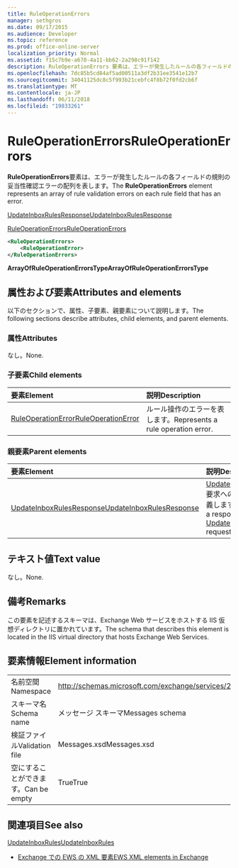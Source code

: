 ```yaml
---
title: RuleOperationErrors
manager: sethgros
ms.date: 09/17/2015
ms.audience: Developer
ms.topic: reference
ms.prod: office-online-server
localization_priority: Normal
ms.assetid: f15c7b9e-a670-4a11-bb62-2a298c91f142
description: RuleOperationErrors 要素は、エラーが発生したルールの各フィールドの規則の妥当性確認エラーの配列を表します。
ms.openlocfilehash: 7dc85b5cd84af5ad00511a3df2b31ee3541e12b7
ms.sourcegitcommit: 34041125dc8c5f993b21cebfc4f8b72f0fd2cb6f
ms.translationtype: MT
ms.contentlocale: ja-JP
ms.lasthandoff: 06/11/2018
ms.locfileid: "19833261"
---
```

# <a name="ruleoperationerrors"></a><span data-ttu-id="b0a60-103">RuleOperationErrors</span><span class="sxs-lookup"><span data-stu-id="b0a60-103">RuleOperationErrors</span></span>

<span data-ttu-id="b0a60-104">**RuleOperationErrors**要素は、エラーが発生したルールの各フィールドの規則の妥当性確認エラーの配列を表します。</span><span class="sxs-lookup"><span data-stu-id="b0a60-104">The **RuleOperationErrors** element represents an array of rule validation errors on each rule field that has an error.</span></span> 
  
[<span data-ttu-id="b0a60-105">UpdateInboxRulesResponse</span><span class="sxs-lookup"><span data-stu-id="b0a60-105">UpdateInboxRulesResponse</span></span>](updateinboxrulesresponse.md)
  
[<span data-ttu-id="b0a60-106">RuleOperationErrors</span><span class="sxs-lookup"><span data-stu-id="b0a60-106">RuleOperationErrors</span></span>](ruleoperationerrors.md)
  
```XML
<RuleOperationErrors>
    <RuleOperationError>
</RuleOperationErrors>
```

 <span data-ttu-id="b0a60-107">**ArrayOfRuleOperationErrorsType**</span><span class="sxs-lookup"><span data-stu-id="b0a60-107">**ArrayOfRuleOperationErrorsType**</span></span>
## <a name="attributes-and-elements"></a><span data-ttu-id="b0a60-108">属性および要素</span><span class="sxs-lookup"><span data-stu-id="b0a60-108">Attributes and elements</span></span>

<span data-ttu-id="b0a60-109">以下のセクションで、属性、子要素、親要素について説明します。</span><span class="sxs-lookup"><span data-stu-id="b0a60-109">The following sections describe attributes, child elements, and parent elements.</span></span>
  
### <a name="attributes"></a><span data-ttu-id="b0a60-110">属性</span><span class="sxs-lookup"><span data-stu-id="b0a60-110">Attributes</span></span>

<span data-ttu-id="b0a60-111">なし。</span><span class="sxs-lookup"><span data-stu-id="b0a60-111">None.</span></span>
  
### <a name="child-elements"></a><span data-ttu-id="b0a60-112">子要素</span><span class="sxs-lookup"><span data-stu-id="b0a60-112">Child elements</span></span>

|<span data-ttu-id="b0a60-113">**要素**</span><span class="sxs-lookup"><span data-stu-id="b0a60-113">**Element**</span></span>|<span data-ttu-id="b0a60-114">**説明**</span><span class="sxs-lookup"><span data-stu-id="b0a60-114">**Description**</span></span>|
|:-----|:-----|
|[<span data-ttu-id="b0a60-115">RuleOperationError</span><span class="sxs-lookup"><span data-stu-id="b0a60-115">RuleOperationError</span></span>](ruleoperationerror.md) <br/> |<span data-ttu-id="b0a60-116">ルール操作のエラーを表します。</span><span class="sxs-lookup"><span data-stu-id="b0a60-116">Represents a rule operation error.</span></span>  <br/> |
   
### <a name="parent-elements"></a><span data-ttu-id="b0a60-117">親要素</span><span class="sxs-lookup"><span data-stu-id="b0a60-117">Parent elements</span></span>

|<span data-ttu-id="b0a60-118">**要素**</span><span class="sxs-lookup"><span data-stu-id="b0a60-118">**Element**</span></span>|<span data-ttu-id="b0a60-119">**説明**</span><span class="sxs-lookup"><span data-stu-id="b0a60-119">**Description**</span></span>|
|:-----|:-----|
|[<span data-ttu-id="b0a60-120">UpdateInboxRulesResponse</span><span class="sxs-lookup"><span data-stu-id="b0a60-120">UpdateInboxRulesResponse</span></span>](updateinboxrulesresponse.md) <br/> |<span data-ttu-id="b0a60-121">[UpdateInboxRules](updateinboxrules.md)要求への応答を定義します。</span><span class="sxs-lookup"><span data-stu-id="b0a60-121">Defines a response to an [UpdateInboxRules](updateinboxrules.md) request.</span></span>  <br/> |
   
## <a name="text-value"></a><span data-ttu-id="b0a60-122">テキスト値</span><span class="sxs-lookup"><span data-stu-id="b0a60-122">Text value</span></span>

<span data-ttu-id="b0a60-123">なし。</span><span class="sxs-lookup"><span data-stu-id="b0a60-123">None.</span></span>
  
## <a name="remarks"></a><span data-ttu-id="b0a60-124">備考</span><span class="sxs-lookup"><span data-stu-id="b0a60-124">Remarks</span></span>

<span data-ttu-id="b0a60-125">この要素を記述するスキーマは、Exchange Web サービスをホストする IIS 仮想ディレクトリに置かれています。</span><span class="sxs-lookup"><span data-stu-id="b0a60-125">The schema that describes this element is located in the IIS virtual directory that hosts Exchange Web Services.</span></span>
  
## <a name="element-information"></a><span data-ttu-id="b0a60-126">要素情報</span><span class="sxs-lookup"><span data-stu-id="b0a60-126">Element information</span></span>

|||
|:-----|:-----|
|<span data-ttu-id="b0a60-127">名前空間</span><span class="sxs-lookup"><span data-stu-id="b0a60-127">Namespace</span></span>  <br/> |http://schemas.microsoft.com/exchange/services/2006/messages  <br/> |
|<span data-ttu-id="b0a60-128">スキーマ名</span><span class="sxs-lookup"><span data-stu-id="b0a60-128">Schema name</span></span>  <br/> |<span data-ttu-id="b0a60-129">メッセージ スキーマ</span><span class="sxs-lookup"><span data-stu-id="b0a60-129">Messages schema</span></span>  <br/> |
|<span data-ttu-id="b0a60-130">検証ファイル</span><span class="sxs-lookup"><span data-stu-id="b0a60-130">Validation file</span></span>  <br/> |<span data-ttu-id="b0a60-131">Messages.xsd</span><span class="sxs-lookup"><span data-stu-id="b0a60-131">Messages.xsd</span></span>  <br/> |
|<span data-ttu-id="b0a60-132">空にすることができます。</span><span class="sxs-lookup"><span data-stu-id="b0a60-132">Can be empty</span></span>  <br/> |<span data-ttu-id="b0a60-133">True</span><span class="sxs-lookup"><span data-stu-id="b0a60-133">True</span></span>  <br/> |
   
## <a name="see-also"></a><span data-ttu-id="b0a60-134">関連項目</span><span class="sxs-lookup"><span data-stu-id="b0a60-134">See also</span></span>



[<span data-ttu-id="b0a60-135">UpdateInboxRules</span><span class="sxs-lookup"><span data-stu-id="b0a60-135">UpdateInboxRules</span></span>](updateinboxrules.md)


- [<span data-ttu-id="b0a60-136">Exchange での EWS の XML 要素</span><span class="sxs-lookup"><span data-stu-id="b0a60-136">EWS XML elements in Exchange</span></span>](ews-xml-elements-in-exchange.md)

